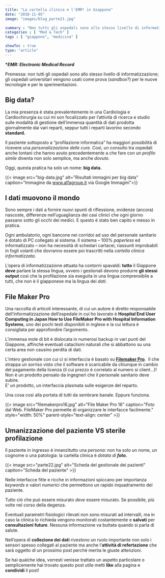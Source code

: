 ```yaml
---
title: "La cartella clinica e l'EMR* in Giappone"
date: "2018-11-05"
image: "images/blog_parte21.jpg"

summary : "Non tutti gli ospedali sono allo stesso livello di informatizzazione; gli ospedali universitari vengono usati come prova (sandbox?) per le nuove tecnologie e per le sperimentazioni."
categories : [ "Med & Tech" ]
tags : [ "giappone", "medicina" ]

showToc : true
type: "article"
---
```


**\*_EMR: Electronic Medical Record_**

Premessa: non tutti gli ospedali sono allo stesso livello di informatizzazione; gli ospedali universitari vengono usati come prova (_sandbox?_) per le nuove tecnologie e per le sperimentazioni.

## Big data?

La mia presenza è stata prevalentemente in una Cardiologia e Cardiochirurgia su cui mi son focalizzato per l’attività di ricerca e studio sulle modalità di gestione dell’immensa quantità di dati prodotta giornalmente dai vari reparti, seppur tutti i reparti lavorino secondo **standard.**

Il paziente sottoposto a “profilazione informatica” ha maggiori possibilità di ricevere una _personalizzazione delle cure._ Così, un consulto tra ospedali anche lontani che hanno avuto precedentemente a che fare con un _profilo simile_ diventa non solo semplice, ma anche _dovuto._

Oggi, questa pratica ha solo un nome: **big data.**

{{< image src="big-data.jpg" alt="Risultati immagini per big data" caption="Immagine da www.alfagroup.it via Google Immagini">}}

## I dati muovono il mondo

Sono sempre i dati a fornire nuovi spunti di riflessione, evidenze (ancora) nascoste, differenze nell’uguaglianza dei casi clinici che ogni giorno passano sotto gli occhi dei medici. E questo è stato ben capito e messo in pratica.

Ogni ambulatorio, ogni bancone nei corridoi ad uso del personale sanitario è dotato di PC collegato al sistema. Il sistema – 100% _paperless_ ed informatizzato – non ha necessità di schedari cartacei, riassunti improbabili in fogli volanti che dovranno essere poi trascritti nella _cartella clinica informatizzata_.

L’opera di informatizzazione attuata ha contorni spavaldi: **tutto** il Giappone **deve** parlare la stessa lingua, ovvero i gestionali devono produrre **gli stessi output** così che la profilazione sia eseguita in una lingua comprensibile a tutti, che non è il giapponese ma la lingua dei _dati._

## File Maker Pro

Una raccolta di articoli interessante, di cui un autore è diretto responsabile dell’informatizzazione dell’ospedale in cui ho lavorato è **Hospital End User Computing in Japan How to Use FileMaker Pro with Hospital Information Systems**, uno dei pochi testi disponibili in inglese e la cui lettura è consigliata per approfondire l’argomento.

L’immensa mole di bit è dislocata in numerosi backup in vari punti del Giappone, affinchè eventuali cataclismi naturali che si abbattono su una certa area non causino perdita di dati.

L’intero gestionale con cui ci si interfaccia è basato su [**Filemaker Pro**](https://www.filemaker.com/it/).  Il che strappa un sorriso visto che il software è scaricabile da chiunque in cambio del pagamento della licenza (il cui prezzo è correlato al numero si client...)!  
Non è un prodotto pensato da ingegneri che il personale sanitario deve subire.  
E’ un prodotto, un interfaccia plasmata sulle esigenze del reparto.

Una cosa così alla portata di tutti da sembrare banale. Eppure funziona.

{{< image src="filemakerpro16.jpg" alt="File Maker Pro 16" caption="Foto dal Web. FileMaker Pro permette di organizzare le interfacce facilmente." style="width: 50%" parent-style="text-align: center" >}}

## Umanizzazione del paziente VS sterile profilazione

Il paziente in ingresso è innanzitutto una _persona:_ non ha solo un nome, un cognome o una patologia: la cartella clinica è _dotata di **foto.**_

{{< image src="parte22.jpg" alt="Scheda del gestionale dei pazienti" caption="Scheda del paziente" >}}

Nelle interfacce fitte e ricche in informazioni spiccano per importanza _keywords_ e valori _numerici_ che permettono un rapido inquadramento del paziente.

Tutto ciò che può essere misurato _deve_ essere misurato. Se possibile, più volte nel corso della degenza.

Eventuali parametri fisiologici rilevati non sono misurati ad intervalli, ma in caso la clinica lo richieda vengono monitorati costantemente e **salvati** per **consultazioni future**. Nessuna informazione va buttata quando si parla di salute.

Nell’opera di **collezione dei dati** rivestono un ruolo importante non solo i sensori spesso collegati al paziente ma anche l’**attività di refertazione** che sarà oggetto di un prossimo post perché merita le giuste attenzioni.

Se hai qualche idea, vorresti venisse trattato un aspetto particolare o semplicemente hai trovato questo post utile metti **like** alla pagina e **condividi** il post!
